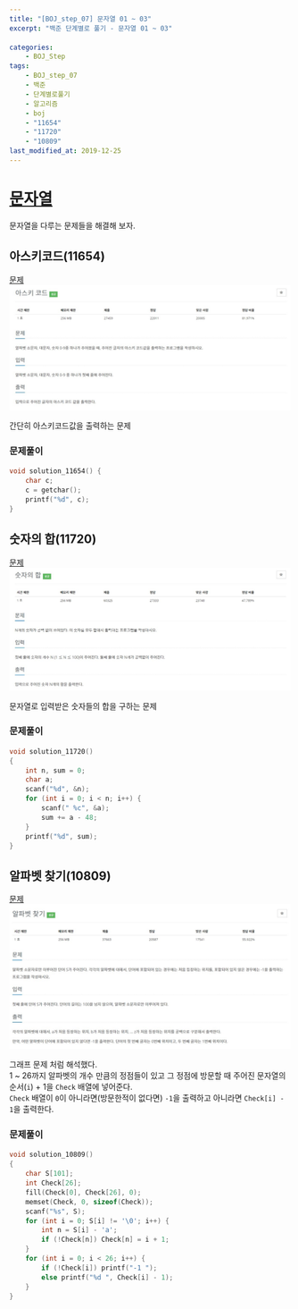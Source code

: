 ```yaml
---
title: "[BOJ_step_07] 문자열 01 ~ 03"
excerpt: "백준 단계별로 풀기 - 문자열 01 ~ 03"

categories:
    - BOJ_Step
tags:
    - BOJ_step_07
    - 백준
    - 단계별로풀기
    - 알고리즘
    - boj
    - "11654"
    - "11720"
    - "10809"
last_modified_at: 2019-12-25
---
```

# [문자열](https://www.acmicpc.net/step/7)  
문자열을 다루는 문제들을 해결해 보자.  
  
## 아스키코드(11654)
[문제](https://www.acmicpc.net/problem/11654)  
[![](/assets/BOJ-step/2019-12-25-BOJstep-07-01-img01.jpg)](/assets/BOJ-step/2019-12-25-BOJstep-07-01-img01.jpg)  
  
간단히 아스키코드값을 출력하는 문제  

### 문제풀이  
```cpp
void solution_11654() {
	char c;
	c = getchar();
	printf("%d", c);
}
```  
  

## 숫자의 합(11720)  
[문제](https://www.acmicpc.net/problem/11720)  
[![](/assets/BOJ-step/2019-12-25-BOJstep-07-01-img02.jpg)](/assets/BOJ-step/2019-12-25-BOJstep-07-01-img02.jpg)  
  
문자열로 입력받은 숫자들의 합을 구하는 문제  

### 문제풀이
```cpp
void solution_11720()
{
	int n, sum = 0;
	char a;
	scanf("%d", &n);
	for (int i = 0; i < n; i++) {
		scanf(" %c", &a);
		sum += a - 48;
	}
	printf("%d", sum);
}
```  
  
## 알파벳 찾기(10809)  
[문제](https://www.acmicpc.net/problem/10809)  
[![](/assets/BOJ-step/2019-12-25-BOJstep-07-01-img03.jpg)](/assets/BOJ-step/2019-12-25-BOJstep-07-01-img03.jpg)  
  
그래프 문제 처럼 해석했다.  
1 ~ 26까지 알파벳의 개수 만큼의 정점들이 있고 그 정점에 방문할 때 주어진 문자열의 순서(`i`) + 1을 `Check` 배열에 넣어준다.  
`Check` 배열이 `0`이 아니라면(방문한적이 없다면) `-1`을 출력하고 아니라면 `Check[i] - 1`을 출력한다.

### 문제풀이
```cpp
void solution_10809()
{
	char S[101];
	int Check[26];
	fill(Check[0], Check[26], 0);
	memset(Check, 0, sizeof(Check));
	scanf("%s", S);
	for (int i = 0; S[i] != '\0'; i++) {
		int n = S[i] - 'a';
		if (!Check[n]) Check[n] = i + 1;
	}
	for (int i = 0; i < 26; i++) {
		if (!Check[i]) printf("-1 ");
		else printf("%d ", Check[i] - 1);
	}
}
```  
